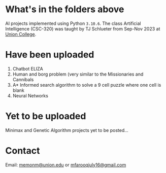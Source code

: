 # What's in the folders above
AI projects implemented using Python ```3.10.6```. The class Artificial Intelligence (CSC-320) was taught by TJ Schlueter from Sep-Nov 2023 at [Union College](https://www.union.edu/).
# Have been uploaded 
1. Chatbot ELIZA
2. Human and borg problem (very similar to the Missionaries and Cannibals
3. A* Informed search algorithm to solve a 9 cell puzzle where one cell is blank
4. Neural Networks 
# Yet to be uploaded
Minimax and Genetic Algorithm projects yet to be posted...

# Contact
Email: memonm@union.edu or mfarooqjuly16@gmail.com

